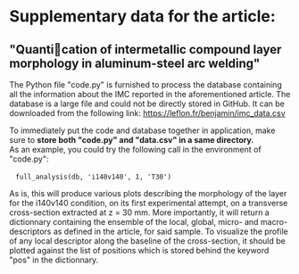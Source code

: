 # Supplementary data for the article:
## "Quantication of intermetallic compound layer morphology in aluminum-steel arc welding"

The Python file "code.py" is furnished to process the database containing all the information about the IMC reported in the aforementioned article. 
The database is a large file and could not be directly stored in GitHub. It can be downloaded from the following link: <ins>https://leflon.fr/benjamin/imc_data.csv</ins>

To immediately put the code and database together in application, make sure to **store both "code.py" and "data.csv" in a same directory.**  
As an example, you could try the following call in the environment of "code.py":

 ` ` `
full_analysis(db, 'i140v140', 1, 'T30')
 ` ` `

As is, this will produce various plots describing the morphology of the layer for the i140v140 condition, on its first experimental attempt, on a transverse cross-section extracted at z = 30 mm. 
More importantly, it will return a dictionnary containing the ensemble of the local, global, micro- and macro-descriptors as defined in the article, for said sample.
To visualize the profile of any local descriptor along the baseline of the cross-section, it should be plotted against the list of positions which is stored behind the keyword "pos" in the dictionnary.
